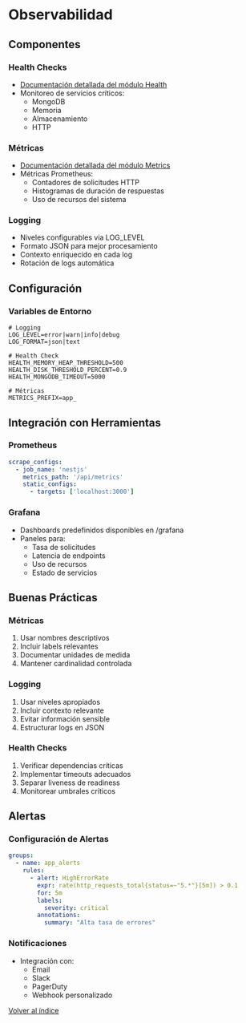 # Observabilidad

## Componentes

### Health Checks
- [Documentación detallada del módulo Health](modulos/health.md)
- Monitoreo de servicios críticos:
  - MongoDB
  - Memoria
  - Almacenamiento
  - HTTP

### Métricas
- [Documentación detallada del módulo Metrics](modulos/metrics.md)
- Métricas Prometheus:
  - Contadores de solicitudes HTTP
  - Histogramas de duración de respuestas
  - Uso de recursos del sistema

### Logging
- Niveles configurables via LOG_LEVEL
- Formato JSON para mejor procesamiento
- Contexto enriquecido en cada log
- Rotación de logs automática

## Configuración

### Variables de Entorno
```env
# Logging
LOG_LEVEL=error|warn|info|debug
LOG_FORMAT=json|text

# Health Check
HEALTH_MEMORY_HEAP_THRESHOLD=500
HEALTH_DISK_THRESHOLD_PERCENT=0.9
HEALTH_MONGODB_TIMEOUT=5000

# Métricas
METRICS_PREFIX=app_
```

## Integración con Herramientas

### Prometheus
```yaml
scrape_configs:
  - job_name: 'nestjs'
    metrics_path: '/api/metrics'
    static_configs:
      - targets: ['localhost:3000']
```

### Grafana
- Dashboards predefinidos disponibles en /grafana
- Paneles para:
  - Tasa de solicitudes
  - Latencia de endpoints
  - Uso de recursos
  - Estado de servicios

## Buenas Prácticas

### Métricas
1. Usar nombres descriptivos
2. Incluir labels relevantes
3. Documentar unidades de medida
4. Mantener cardinalidad controlada

### Logging
1. Usar niveles apropiados
2. Incluir contexto relevante
3. Evitar información sensible
4. Estructurar logs en JSON

### Health Checks
1. Verificar dependencias críticas
2. Implementar timeouts adecuados
3. Separar liveness de readiness
4. Monitorear umbrales críticos

## Alertas

### Configuración de Alertas
```yaml
groups:
  - name: app_alerts
    rules:
      - alert: HighErrorRate
        expr: rate(http_requests_total{status=~"5.*"}[5m]) > 0.1
        for: 5m
        labels:
          severity: critical
        annotations:
          summary: "Alta tasa de errores"
```

### Notificaciones
- Integración con:
  - Email
  - Slack
  - PagerDuty
  - Webhook personalizado

[Volver al índice](README.md)
